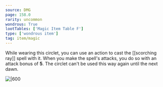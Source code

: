 ```yaml
---
source: DMG
page: 158.0
rarity: uncommon
wondrous: True
lootTables: ['Magic Item Table F']
type: ['wondrous item']
tag: item/magic
---
```


While wearing this circlet, you can use an action to cast the [[scorching ray]] spell with it. When you make the spell's attacks, you do so with an attack bonus of **5**. The circlet can't be used this way again until the next dawn.


![|600](https://5e.tools/img/items/DMG/Circlet%20of%20Blasting.jpg)
